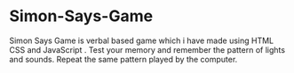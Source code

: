 # Simon-Says-Game
Simon Says Game is verbal based game which i have made using HTML CSS and JavaScript . Test your memory and remember the pattern of lights and sounds. Repeat the same pattern played by the computer. 
